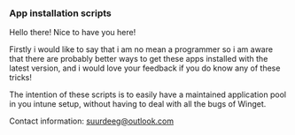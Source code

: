 ### App installation scripts
Hello there! 
Nice to have you here! 

Firstly i would like to say that i am no mean a programmer so i am aware that there are probably better ways to get these apps installed with the latest version, and i would love your feedback if you do know any of these tricks! 

The intention of these scripts is to easily have a maintained application pool in you intune setup, without having to deal with all the bugs of Winget. 

Contact information: 
  suurdeeg@outlook.com
